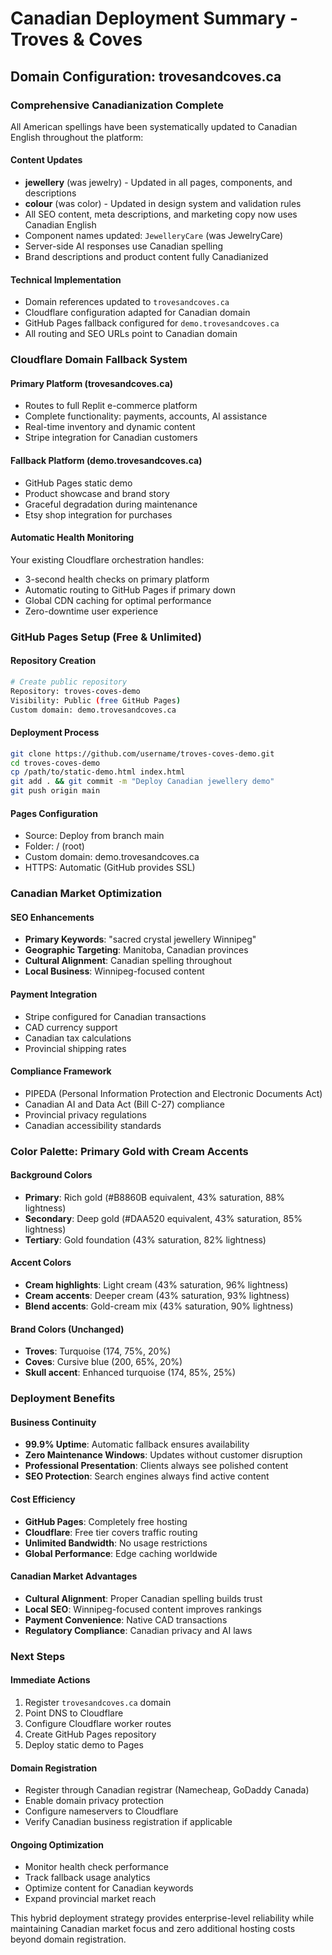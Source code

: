 # Canadian Deployment Summary - Troves & Coves

## Domain Configuration: trovesandcoves.ca

### Comprehensive Canadianization Complete
All American spellings have been systematically updated to Canadian English throughout the platform:

#### Content Updates
- **jewellery** (was jewelry) - Updated in all pages, components, and descriptions
- **colour** (was color) - Updated in design system and validation rules
- All SEO content, meta descriptions, and marketing copy now uses Canadian English
- Component names updated: `JewelleryCare` (was JewelryCare)
- Server-side AI responses use Canadian spelling
- Brand descriptions and product content fully Canadianized

#### Technical Implementation
- Domain references updated to `trovesandcoves.ca`
- Cloudflare configuration adapted for Canadian domain
- GitHub Pages fallback configured for `demo.trovesandcoves.ca`
- All routing and SEO URLs point to Canadian domain

### Cloudflare Domain Fallback System

#### Primary Platform (trovesandcoves.ca)
- Routes to full Replit e-commerce platform
- Complete functionality: payments, accounts, AI assistance
- Real-time inventory and dynamic content
- Stripe integration for Canadian customers

#### Fallback Platform (demo.trovesandcoves.ca)
- GitHub Pages static demo
- Product showcase and brand story
- Graceful degradation during maintenance
- Etsy shop integration for purchases

#### Automatic Health Monitoring
Your existing Cloudflare orchestration handles:
- 3-second health checks on primary platform
- Automatic routing to GitHub Pages if primary down
- Global CDN caching for optimal performance
- Zero-downtime user experience

### GitHub Pages Setup (Free & Unlimited)

#### Repository Creation
```bash
# Create public repository
Repository: troves-coves-demo
Visibility: Public (free GitHub Pages)
Custom domain: demo.trovesandcoves.ca
```

#### Deployment Process
```bash
git clone https://github.com/username/troves-coves-demo.git
cd troves-coves-demo
cp /path/to/static-demo.html index.html
git add . && git commit -m "Deploy Canadian jewellery demo"
git push origin main
```

#### Pages Configuration
- Source: Deploy from branch main
- Folder: / (root)
- Custom domain: demo.trovesandcoves.ca
- HTTPS: Automatic (GitHub provides SSL)

### Canadian Market Optimization

#### SEO Enhancements
- **Primary Keywords**: "sacred crystal jewellery Winnipeg"
- **Geographic Targeting**: Manitoba, Canadian provinces
- **Cultural Alignment**: Canadian spelling throughout
- **Local Business**: Winnipeg-focused content

#### Payment Integration
- Stripe configured for Canadian transactions
- CAD currency support
- Canadian tax calculations
- Provincial shipping rates

#### Compliance Framework
- PIPEDA (Personal Information Protection and Electronic Documents Act)
- Canadian AI and Data Act (Bill C-27) compliance
- Provincial privacy regulations
- Canadian accessibility standards

### Color Palette: Primary Gold with Cream Accents

#### Background Colors
- **Primary**: Rich gold (#B8860B equivalent, 43% saturation, 88% lightness)
- **Secondary**: Deep gold (#DAA520 equivalent, 43% saturation, 85% lightness)
- **Tertiary**: Gold foundation (43% saturation, 82% lightness)

#### Accent Colors
- **Cream highlights**: Light cream (43% saturation, 96% lightness)
- **Cream accents**: Deeper cream (43% saturation, 93% lightness)
- **Blend accents**: Gold-cream mix (43% saturation, 90% lightness)

#### Brand Colors (Unchanged)
- **Troves**: Turquoise (174, 75%, 20%)
- **Coves**: Cursive blue (200, 65%, 20%)
- **Skull accent**: Enhanced turquoise (174, 85%, 25%)

### Deployment Benefits

#### Business Continuity
- **99.9% Uptime**: Automatic fallback ensures availability
- **Zero Maintenance Windows**: Updates without customer disruption
- **Professional Presentation**: Clients always see polished content
- **SEO Protection**: Search engines always find active content

#### Cost Efficiency
- **GitHub Pages**: Completely free hosting
- **Cloudflare**: Free tier covers traffic routing
- **Unlimited Bandwidth**: No usage restrictions
- **Global Performance**: Edge caching worldwide

#### Canadian Market Advantages
- **Cultural Alignment**: Proper Canadian spelling builds trust
- **Local SEO**: Winnipeg-focused content improves rankings
- **Payment Convenience**: Native CAD transactions
- **Regulatory Compliance**: Canadian privacy and AI laws

### Next Steps

#### Immediate Actions
1. Register `trovesandcoves.ca` domain
2. Point DNS to Cloudflare
3. Configure Cloudflare worker routes
4. Create GitHub Pages repository
5. Deploy static demo to Pages

#### Domain Registration
- Register through Canadian registrar (Namecheap, GoDaddy Canada)
- Enable domain privacy protection
- Configure nameservers to Cloudflare
- Verify Canadian business registration if applicable

#### Ongoing Optimization
- Monitor health check performance
- Track fallback usage analytics
- Optimize content for Canadian keywords
- Expand provincial market reach

This hybrid deployment strategy provides enterprise-level reliability while maintaining Canadian market focus and zero additional hosting costs beyond domain registration.